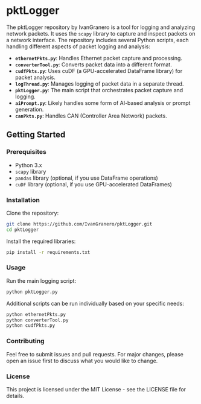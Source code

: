 # pktLogger

The pktLogger repository by IvanGranero is a tool for logging and analyzing network packets. It uses the `scapy` library to capture and inspect packets on a network interface. The repository includes several Python scripts, each handling different aspects of packet logging and analysis:

- **`ethernetPkts.py`**: Handles Ethernet packet capture and processing.
- **`converterTool.py`**: Converts packet data into a different format.
- **`cudfPkts.py`**: Uses cuDF (a GPU-accelerated DataFrame library) for packet analysis.
- **`logThread.py`**: Manages logging of packet data in a separate thread.
- **`pktLogger.py`**: The main script that orchestrates packet capture and logging.
- **`aiPrompt.py`**: Likely handles some form of AI-based analysis or prompt generation.
- **`canPkts.py`**: Handles CAN (Controller Area Network) packets.

## Getting Started

### Prerequisites

- Python 3.x
- `scapy` library
- `pandas` library (optional, if you use DataFrame operations)
- `cuDF` library (optional, if you use GPU-accelerated DataFrames)

### Installation

Clone the repository:
```bash
git clone https://github.com/IvanGranero/pktLogger.git
cd pktLogger
```
Install the required libraries:
```bash
pip install -r requirements.txt
```

### Usage
Run the main logging script:
```bash
python pktLogger.py
```
Additional scripts can be run individually based on your specific needs:
```bash
python ethernetPkts.py
python converterTool.py
python cudfPkts.py
```

### Contributing
Feel free to submit issues and pull requests. For major changes, please open an issue first to discuss what you would like to change.

### License
This project is licensed under the MIT License - see the LICENSE file for details.
